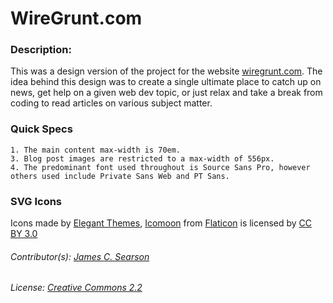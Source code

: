 # WireGrunt.com

### Description:

This was a design version of the project for the website <a href="http://wiregrunt.com" target="_blank">wiregrunt.com</a>.  The idea behind this design was to create a single ultimate place to catch up on news, get help on a given web dev topic, or just relax and take a break from coding to read articles on various subject matter.

### Quick Specs
	1. The main content max-width is 70em.
	3. Blog post images are restricted to a max-width of 556px.
	4. The predominant font used throughout is Source Sans Pro, however others used include Private Sans Web and PT Sans.

### SVG Icons
Icons made by <a href="http://www.flaticon.com/authors/elegant-themes" title="Elegant Themes" target="_blank">Elegant Themes</a>, <a href="http://www.flaticon.com/authors/icomoon" title="Icomoon" target="_blank">Icomoon</a> from <a href="http://www.flaticon.com" title="Flaticon" target="_blank">Flaticon</a> is licensed by <a href="http://creativecommons.org/licenses/by/3.0/" title="Creative Commons BY 3.0" target="_blank">CC BY 3.0</a>

###### Contributor(s):  <a href="http://moviewake.com/" target="_blank">James C. Searson</a>
###### License:  <a href="https://creativecommons.org/licenses/by/2.0/" target="_blank">Creative Commons 2.2</a>